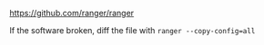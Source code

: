 <https://github.com/ranger/ranger>

If the software broken, diff the file with
`ranger --copy-config=all`